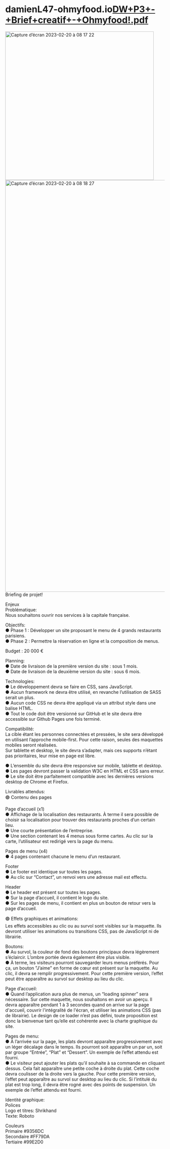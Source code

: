 # damienL47-ohmyfood.io[DW+P3+-+Brief+creatif+-+Ohmyfood!.pdf](https://github.com/DamienL47/damienL47-ohmyfood.io/files/10780849/DW%2BP3%2B-%2BBrief%2Bcreatif%2B-%2BOhmyfood.pdf)
<img width="469" alt="Capture d’écran 2023-02-20 à 08 17 22" src="https://user-images.githubusercontent.com/104761749/220040763-769cb7ce-9901-4313-92dd-61dcdf16fabc.png">
<img width="1300" alt="Capture d’écran 2023-02-20 à 08 18 27" src="https://user-images.githubusercontent.com/104761749/220040824-d455b5dd-e4a5-4b90-bad1-7ae76a7ea10c.png">
Briefing de projet!

Enjeux  
Problématique:  
Nous souhaitons ouvrir nos services à la capitale française.  

Objectifs:  
● Phase 1 : Développer un site proposant le menu de 4 grands restaurants parisiens.  
● Phase 2 : Permettre la réservation en ligne et la composition de menus.  
  
Budget : 20 000 €  
  
Planning:  
● Date de livraison de la première version du site : sous 1 mois.  
● Date de livraison de la deuxième version du site : sous 6 mois.  
  
Technologies:  
● Le développement devra se faire en CSS, sans JavaScript.  
● Aucun framework ne devra être utilisé, en revanche l’utilisation de SASS serait un
plus.  
● Aucun code CSS ne devra être appliqué via un attribut style dans une balise HTML.  
● Tout le code doit être versionné sur GitHub et le site devra être accessible sur
Github Pages une fois terminé.  
  
Compatibilité:  
La cible étant les personnes connectées et pressées, le site sera développé en utilisant
l’approche mobile-first. Pour cette raison, seules des maquettes mobiles seront réalisées.  
Sur tablette et desktop, le site devra s’adapter, mais ces supports n’étant pas prioritaires,
leur mise en page est libre.  
  
● L’ensemble du site devra être responsive sur mobile, tablette et desktop.  
● Les pages devront passer la validation W3C en HTML et CSS sans erreur.  
● Le site doit être parfaitement compatible avec les dernières versions desktop de
Chrome et Firefox.  

Livrables attendus:  
🟣 Contenu des pages  
  
Page d’accueil (x1)  
● Affichage de la localisation des restaurants. À terme il sera possible de choisir sa
localisation pour trouver des restaurants proches d’un certain lieu.  
● Une courte présentation de l’entreprise.   
● Une section contenant les 4 menus sous forme cartes. Au clic sur la carte,
l’utilisateur est redirigé vers la page du menu.  

Pages de menu (x4)  
● 4 pages contenant chacune le menu d’un restaurant.  
  
Footer  
● Le footer est identique sur toutes les pages.  
● Au clic sur “Contact”, un renvoi vers une adresse mail est effectu.  
  
Header  
● Le header est présent sur toutes les pages.  
● Sur la page d’accueil, il contient le logo du site.  
● Sur les pages de menu, il contient en plus un bouton de retour vers la page d’accueil.  
  
🟣 Effets graphiques et animations:  
Les effets accessibles au clic ou au survol sont visibles sur la maquette. Ils devront utiliser
les animations ou transitions CSS, pas de JavaScript ni de librairie.  
  
Boutons:  
● Au survol, la couleur de fond des boutons principaux devra légèrement s’éclaircir.
L’ombre portée devra également être plus visible.  
● À terme, les visiteurs pourront sauvegarder leurs menus préférés. Pour ça, un
bouton "J’aime" en forme de cœur est présent sur la maquette. Au clic, il devra se
remplir progressivement. Pour cette première version, l’effet peut être apparaître au
survol sur desktop au lieu du clic.  
  
Page d’accueil:  
● Quand l’application aura plus de menus, un “loading spinner” sera nécessaire. Sur
cette maquette, nous souhaitons en avoir un aperçu. Il devra apparaître pendant 1 à
3 secondes quand on arrive sur la page d'accueil, couvrir l'intégralité de l'écran, et
utiliser les animations CSS (pas de librairie). Le design de ce loader n’est pas défini,
toute proposition est donc la bienvenue tant qu’elle est cohérente avec la charte
graphique du site.  
  
Pages de menu:  
● À l’arrivée sur la page, les plats devront apparaître progressivement avec un léger
décalage dans le temps. Ils pourront soit apparaître un par un, soit par groupe
“Entrée”, “Plat” et “Dessert”. Un exemple de l’effet attendu est fourni.  
● Le visiteur peut ajouter les plats qu'il souhaite à sa commande en cliquant dessus.
Cela fait apparaître une petite coche à droite du plat. Cette coche devra coulisser de
la droite vers la gauche. Pour cette première version, l’effet peut apparaître au survol
sur desktop au lieu du clic. Si l’intitulé du plat est trop long, il devra être rogné avec
des points de suspension. Un exemple de l’effet attendu est fourni.  
  
Identité graphique:  
Polices  
Logo et titres: Shrikhand  
Texte: Roboto  
  
Couleurs  
Primaire #9356DC  
Secondaire #FF79DA  
Tertiaire #99E2D0  

  
